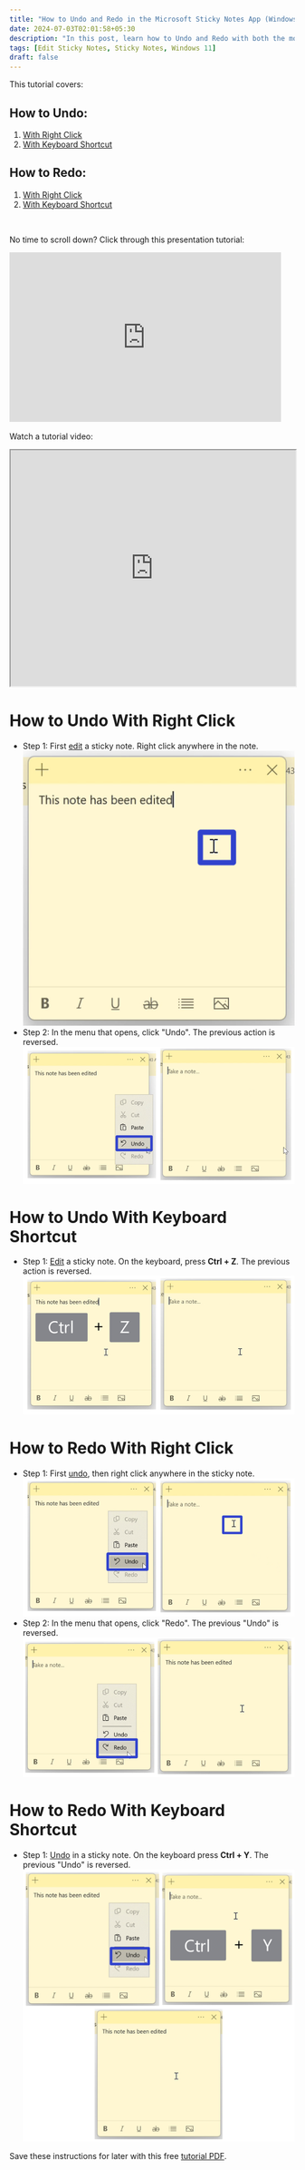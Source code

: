 ```yaml
---
title: "How to Undo and Redo in the Microsoft Sticky Notes App (Windows 11)"
date: 2024-07-03T02:01:58+05:30
description: "In this post, learn how to Undo and Redo with both the mouse and keyboard shortcuts."
tags: [Edit Sticky Notes, Sticky Notes, Windows 11]
draft: false
---
```

This tutorial covers:

## How to Undo:
1. [With Right Click](#1)
2. [With Keyboard Shortcut](#2)

## How to Redo:
1. [With Right Click](#3)
2. [With Keyboard Shortcut](#4)

<br />
<p>No time to scroll down? Click through this presentation tutorial:</p>
<iframe src="https://docs.google.com/presentation/d/e/2PACX-1vQs3geSJ6BPP_jlCwD6OX8Dj7tvShwxr0doiUFeoqCuRfJhQ1wK7LA8N4yjyDydEPvRxwAlBg6qJrbC/embed?start=false&loop=false&delayms=3000" frameborder="0" width="480" height="299" allowfullscreen="true" mozallowfullscreen="true" webkitallowfullscreen="true"></iframe>

<br />

Watch a tutorial video:
<iframe class="BLOG_video_class" allowfullscreen="" youtube-src-id="5bOIfnzRilk" width="100%" height="416" src="https://www.youtube.com/embed/5bOIfnzRilk"></iframe>

<h1 id="1">How to Undo With Right Click</h1>

* Step 1: First [edit](https://qhtutorials.github.io/posts/how-to-edit-a-sticky-note/) a sticky note. Right click anywhere in the note.  <div class="stepimage">![A screenshot of the cursor right clicking the edited sticky note.](rightclickundo1edit.png "Right click the note")</div>
* Step 2: In the menu that opens, click "Undo". The previous action is reversed. <div class="stepimage">![Two screenshots where the cursor clicks the "Undo" option in the menu, and the resulting sticky note is empty as the text is undone.](blogpptrightclickundo.png "Click 'Undo' ")</div>

<h1 id="2">How to Undo With Keyboard Shortcut</h1>

* Step 1: [Edit](https://qhtutorials.github.io/posts/how-to-edit-a-sticky-note/) a sticky note. On the keyboard, press **Ctrl + Z**. The previous action is reversed. <div class="stepimage">![Two screenshots where a graphic of the keyboard keys "Ctrl + Z" appears on the sticky note, and the resulting sticky note is empty as the text is undone.](blogpptctrlz.png "Press 'Ctrl + Z' ")</div>

<h1 id="3">How to Redo With Right Click</h1>

* Step 1: First [undo](#1), then right click anywhere in the sticky note. <div class="stepimage">![Two screenshots where the cursor clicks "Undo" in the menu and then the cursor right clicks the sticky note.](blogpptrightclickredo1.png "Undo and right click the note")</div>
* Step 2: In the menu that opens, click "Redo". The previous "Undo" is reversed.<div class="stepimage">![Two screenshots where the cursor clicks the "Redo" option in the menu, and the resulting sticky note displays text as the Undo operation is reversed.](blogpptrightclickredo2.png "Click 'Redo' ")</div> 

<h1 id="4">How to Redo With Keyboard Shortcut</h1>

* Step 1: [Undo](#1) in a sticky note. On the keyboard press **Ctrl + Y**. The previous "Undo" is reversed. <div class="stepimage">![Three screenshots where the cursor clicks the "Undo" option in the menu, a graphic of the keyboard keys "Ctrl + Y" appears on the sticky note, and the resulting sticky note displays text.](blogpptctrly.png "Press 'Ctrl + Y' ")</div> 

Save these instructions for later with this free [tutorial PDF](https://drive.google.com/file/d/1HteQMc8FBWjPfJKa71rcndN32M7ayQUd/view?usp=sharing).

<br />



